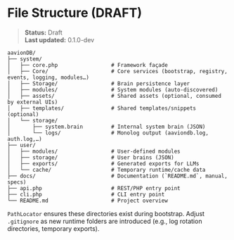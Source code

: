 # File Structure (DRAFT)

> **Status:** Draft  
> **Last updated:** 0.1.0-dev

```
aavionDB/
├── system/
│   ├── core.php                 # Framework façade
│   ├── Core/                    # Core services (bootstrap, registry, events, logging, modules…)
│   ├── Storage/                 # Brain persistence layer
│   ├── modules/                 # System modules (auto-discovered)
│   ├── assets/                  # Shared assets (optional, consumed by external UIs)
│   ├── templates/               # Shared templates/snippets (optional)
│   └── storage/
│       ├── system.brain         # Internal system brain (JSON)
│       └── logs/                # Monolog output (aaviondb.log, auth.log,…)
├── user/
│   ├── modules/                 # User-defined modules
│   ├── storage/                 # User brains (JSON)
│   ├── exports/                 # Generated exports for LLMs
│   └── cache/                   # Temporary runtime/cache data
├── docs/                        # Documentation (`README.md`, manual, specs)
├── api.php                      # REST/PHP entry point
├── cli.php                      # CLI entry point
└── README.md                    # Project overview
```

`PathLocator` ensures these directories exist during bootstrap. Adjust `.gitignore` as new runtime folders are introduced (e.g., log rotation directories, temporary exports).
